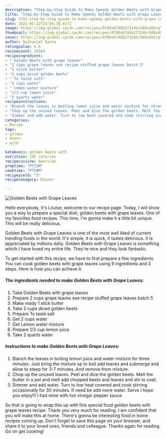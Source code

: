 ```yaml
---
description: "Step-by-Step Guide to Make Speedy Golden Beets with Grape Leaves"
title: "Step-by-Step Guide to Make Speedy Golden Beets with Grape Leaves"
slug: 5781-step-by-step-guide-to-make-speedy-golden-beets-with-grape-leaves
date: 2022-01-22T23:54:56.617Z
image: https://img-global.cpcdn.com/recipes/0f88a67ddb27324b/680x482cq70/golden-beets-with-grape-leaves-recipe-main-photo.jpg
thumbnail: https://img-global.cpcdn.com/recipes/0f88a67ddb27324b/680x482cq70/golden-beets-with-grape-leaves-recipe-main-photo.jpg
cover: https://img-global.cpcdn.com/recipes/0f88a67ddb27324b/680x482cq70/golden-beets-with-grape-leaves-recipe-main-photo.jpg
author: Nathaniel Garza
ratingvalue: 4.6
reviewcount: 35684
recipeingredient:
- " Golden Beets with grape leaves"
- "2 cups grape leaves see recipe stuffed grape leaves batch 5"
- "1 stick butter"
- "2 cups diced golden beets"
- " To taste salt"
- "2 cups water"
- " Lemon water mixture"
- "1/3 cup lemon juice"
- "2 quarts water"
recipeinstructions:
- "Blanch the leaves in boiling lemon juice and water mixture for three minutes. Just bring the mixture up to boil add leaves and submerge and allow to steep for 3-7 minutes. And remove from mixture."
- "Chop up the unused leaves. Peel and dice the golden beets. Melt the butter in a pot and melt add chopped beets and leaves and stir to coat."
- "Simmer and add water. Turn to low heat covered and cook stirring occasionally for 30 minutes. If need be add more water. Serve I hope you enjoy!!! I had mine with hot vinegar pepper sauce."
categories:
- Recipe
tags:
- golden
- beets
- with

katakunci: golden beets with 
nutrition: 195 calories
recipecuisine: American
preptime: "PT13M"
cooktime: "PT50M"
recipeyield: "3"
recipecategory: Dinner

---
```



![Golden Beets with Grape Leaves](https://img-global.cpcdn.com/recipes/0f88a67ddb27324b/680x482cq70/golden-beets-with-grape-leaves-recipe-main-photo.jpg)

Hello everybody, it's Louise, welcome to our recipe page. Today, I will show you a way to prepare a special dish, golden beets with grape leaves. One of my favorites food recipes. This time, I'm gonna make it a little bit unique. This will be really delicious.



Golden Beets with Grape Leaves is one of the most well liked of current trending foods in the world. It's simple, it is quick, it tastes delicious. It is appreciated by millions daily. Golden Beets with Grape Leaves is something which I have loved my entire life. They're nice and they look fantastic.


To get started with this recipe, we have to first prepare a few ingredients. You can cook golden beets with grape leaves using 9 ingredients and 3 steps. Here is how you can achieve it.

<!--inarticleads1-->

##### The ingredients needed to make Golden Beets with Grape Leaves:

1. Take  Golden Beets with grape leaves
1. Prepare 2 cups grape leaves see recipe stuffed grape leaves batch 5
1. Make ready 1 stick butter
1. Take 2 cups diced golden beets
1. Prepare  To taste salt
1. Get 2 cups water
1. Get  Lemon water mixture
1. Prepare 1/3 cup lemon juice
1. Take 2 quarts water




<!--inarticleads2-->

##### Instructions to make Golden Beets with Grape Leaves:

1. Blanch the leaves in boiling lemon juice and water mixture for three minutes. Just bring the mixture up to boil add leaves and submerge and allow to steep for 3-7 minutes. And remove from mixture.
1. Chop up the unused leaves. Peel and dice the golden beets. Melt the butter in a pot and melt add chopped beets and leaves and stir to coat.
1. Simmer and add water. Turn to low heat covered and cook stirring occasionally for 30 minutes. If need be add more water. Serve I hope you enjoy!!! I had mine with hot vinegar pepper sauce.




So that is going to wrap this up with this special food golden beets with grape leaves recipe. Thank you very much for reading. I am confident that you will make this at home. There's gonna be interesting food in home recipes coming up. Don't forget to save this page on your browser, and share it to your loved ones, friends and colleague. Thanks again for reading. Go on get cooking!
